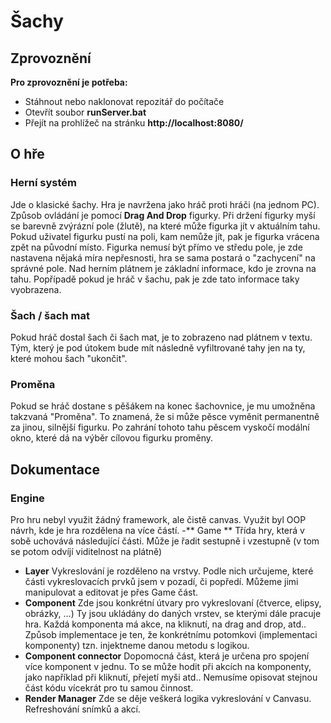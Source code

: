 # Šachy
## Zprovoznění
**Pro zprovoznění je potřeba:**
- Stáhnout nebo naklonovat repozitář do počítače
- Otevřít soubor **runServer.bat**
- Přejít na prohlížeč na stránku **http://localhost:8080/**
## O hře
### Herní systém
Jde o klasické šachy. Hra je navržena jako hráč proti hráči (na jednom PC).
Způsob ovládání je pomocí **Drag And Drop** figurky.
Při držení figurky myší se barevně zvýrázní pole (žlutě), na které může figurka jít v aktuálním tahu.
Pokud uživatel figurku pustí na poli, kam nemůže jít, pak je figurka vrácena zpět na původní místo. Figurka nemusí být přímo ve středu pole, je zde nastavena nějaká míra nepřesnosti, hra se sama postará o "zachycení" na správné pole.
Nad herním plátnem je základní informace, kdo je zrovna na tahu. Popřípadě pokud je hráč v šachu, pak je zde tato informace taky vyobrazena.
### Šach / šach mat
Pokud hráč dostal šach či šach mat, je to zobrazeno nad plátnem v textu.
Tým, který je pod útokem bude mít následně vyfiltrované tahy jen na ty, které mohou šach "ukončit".
### Proměna
Pokud se hráč dostane s pěšákem na konec šachovnice, je mu umožněna takzvaná "Proměna".  To znamená, že si může pěsce vyměnit permanentně za jinou, silnější figurku.
Po zahrání tohoto tahu pěscem vyskočí modální okno, které dá na výběr cílovou figurku proměny.
## Dokumentace
### Engine
Pro hru nebyl využit žádný framework, ale čistě canvas.
Využit byl OOP návrh, kde je hra rozdělena na více částí.
-** Game **
Třída hry, která v sobě uchovává následující části.
Může je řadit sestupně i vzestupně (v tom se potom odvíjí viditelnost na plátně)
- **Layer**
Vykreslování je rozděleno na vrstvy. Podle nich určujeme, které části vykreslovacích prvků jsem v pozadí, či popředí. Můžeme jimi manipulovat a editovat je přes Game část.
- **Component**
Zde jsou konkrétní útvary pro vykreslovaní (čtverce, elipsy, obrázky, ...)
Ty jsou ukládány do daných vrstev, se kterými dále pracuje hra.
Každá komponenta má akce, na kliknutí, na drag and drop, atd..  Způsob implementace je ten, že konkrétnímu potomkovi (implementaci komponenty) tzn. injektneme danou metodu s logikou.
- **Component connector**
Dopomocná část, která je určena pro spojení více komponent v jednu.
To se může hodit při akcích na komponenty, jako například při kliknutí, přejetí myši atd..
Nemusíme opisovat stejnou část kódu vícekrát pro tu samou činnost.
- **Render Manager**
Zde se děje veškerá logika vykreslování v Canvasu. Refreshování snímků a akcí.